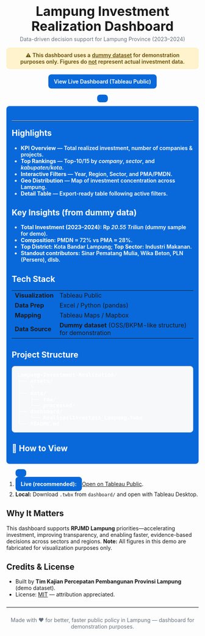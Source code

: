 <!--
README.md (HTML mode)
Lampung Investment Realization Dashboard
-->

<div align="center" style="padding:22px 0 10px;">
  <h1 style="margin:0 0 6px;font-size:34px;line-height:1.15;">
    Lampung Investment Realization Dashboard
  </h1>
  <p style="margin:0;color:#6a737d;">
    Data-driven decision support for Lampung Province (2023–2024)
  </p>

  <!-- 🔴 IMPORTANT NOTICE -->
  <div style="background:#fff3cd;color:#664d03;border:1px solid #ffeeba;border-radius:8px;padding:10px 16px;margin:14px 0;font-weight:600;max-width:600px;">
    ⚠️ This dashboard uses a <u>dummy dataset</u> for demonstration purposes only.  
    Figures do <u>not</u> represent actual investment data.
  </div>

<div style="margin:12px 0 16px;display:flex;gap:8px;flex-wrap:wrap;justify-content:center;">
    <a href="https://public.tableau.com/shared/5HDHHKGJ9?:display_count=n&:origin=viz_share_link" target="_blank" rel="noopener"
       style="display:inline-block;background:#0969da;color:#fff;border-radius:8px;padding:10px 14px;text-decoration:none;font-weight:600;">
      View Live Dashboard (Tableau Public)

  </div>


</div>

<hr style="margin:28px 0 18px;border:none;border-top:1px solid #d8dee4;">

<h2 id="-highlights" style="margin-top:0;">Highlights</h2>
<ul>
  <li><b>KPI Overview</b> — Total realized investment, number of companies &amp; projects.</li>
  <li><b>Top Rankings</b> — Top-10/15 by <i>company</i>, <i>sector</i>, and <i>kabupaten/kota</i>.</li>
  <li><b>Interactive Filters</b> — Year, Region, Sector, and PMA/PMDN.</li>
  <li><b>Geo Distribution</b> — Map of investment concentration across Lampung.</li>
  <li><b>Detail Table</b> — Export-ready table following active filters.</li>
</ul>

<h2 id="-key-insights">Key Insights (from dummy data)</h2>
<ul>
  <li><b>Total Investment (2023–2024):</b> Rp <i>20.55 Triliun</i> (dummy sample for demo).</li>
  <li><b>Composition:</b> PMDN ≈ 72% vs PMA ≈ 28%.</li>
  <li><b>Top District:</b> Kota Bandar Lampung; <b>Top Sector:</b> Industri Makanan.</li>
  <li><b>Standout contributors:</b> Sinar Pematang Mulia, Wika Beton, PLN (Persero), dlsb.</li>
</ul>

<h2 id="-tech-stack">Tech Stack</h2>
<table>
  <tr>
    <td><b>Visualization</b></td><td>Tableau Public</td>
  </tr>
  <tr>
    <td><b>Data Prep</b></td><td>Excel / Python (pandas)</td>
  </tr>
  <tr>
    <td><b>Mapping</b></td><td>Tableau Maps / Mapbox</td>
  </tr>
  <tr>
    <td><b>Data Source</b></td><td><b>Dummy dataset</b> (OSS/BKPM-like structure) for demonstration</td>
  </tr>
</table>

<h2 id="-project-structure">Project Structure</h2>
<pre style="background:#f6f8fa;border:1px solid #d0d7de;border-radius:8px;padding:14px;overflow:auto;">
Lampung-Investment-Realization/
├── assets/
│   └
├── data/
│   ├── raw/                         
│   └── processed/                   
├── dashboard/
│   └── RealisasiInvestasi_Lampung.twbx
└── README.md
</pre>

<h2 id="-how-to-view">🔎 How to View</h2>
<ol>
  <li><b>Live (recommended):</b> <a href="https://public.tableau.com/shared/5HDHHKGJ9?:display_count=n&:origin=viz_share_link" target="_blank" rel="noopener">Open on Tableau Public</a>.</li>
  <li><b>Local:</b> Download <code>.twbx</code> from <code>dashboard/</code> and open with Tableau Desktop.</li>
</ol>

<h2 id="-why-it-matters">Why It Matters</h2>
<p>
  This dashboard supports <b>RPJMD Lampung</b> priorities—accelerating investment, improving transparency,
  and enabling faster, evidence-based decisions across sectors and regions.  
  <b>Note:</b> All figures in this demo are fabricated for visualization purposes only.
</p>

<h2 id="-credits--license">Credits &amp; License</h2>
<ul>
  <li>Built by <b>Tim Kajian Percepatan Pembangunan Provinsi Lampung</b> (demo dataset).</li>
  <li>License: <a href="LICENSE">MIT</a> — attribution appreciated.</li>
</ul>

<hr style="margin:24px 0;border:none;border-top:1px solid #d8dee4;">
<p align="center" style="color:#6a737d;">
  Made with ♥ for better, faster public policy in Lampung — dashboard for demonstration purposes.
</p>
